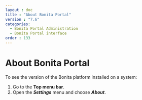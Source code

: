 ```yaml
---
layout : doc
title : "About Bonita Portal"
version : "7.6"
categories:
  - Bonita Portal Administration
  - Bonita Portal interface
order : 133
---
```

# About Bonita Portal

To see the version of the Bonita platform installed on a system:

1. Go to the **Top menu bar**.
2. Open the _**Settings**_ menu and choose _**About**_.
